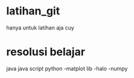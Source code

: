 # latihan_git
hanya untuk latihan aja cuy

# resolusi belajar
java
java script
python
-matplot lib
-halo
-numpy